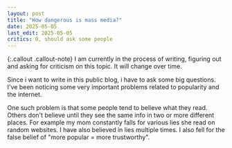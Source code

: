 ```yaml
---
layout: post
title: "How dangerous is mass media?"
date: 2025-05-05
last_edit: 2025-05-05
critics: 0, should ask some people
---
```


{:.callout .callout-note}
I am currently in the process of writing, figuring out and asking for criticism on this topic. It will change over time.

Since i want to write in this public blog, i have to ask some big questions.
I've been noticing some very important problems related to popularity and the internet.

One such problem is that some people tend to believe what they read. Others don't believe until they see the same info in two or more different places. For example my mom constantly falls for various lies she read on random websites. I have also believed in lies multiple times. I also fell for the false belief of "more popular = more trustworthy".
